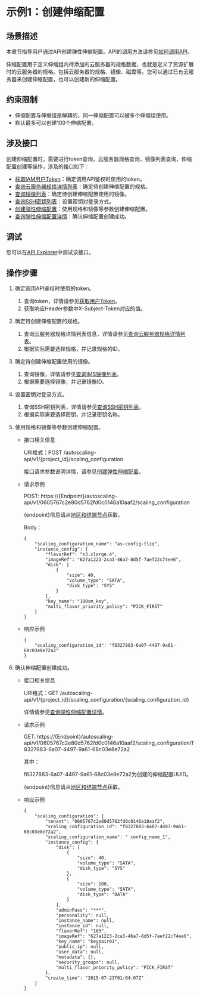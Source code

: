 # 示例1：创建伸缩配置<a name="as_08_0001"></a>

## 场景描述<a name="zh-cn_topic_0124306065_section127254112211"></a>

本章节指导用户通过API创建弹性伸缩配置。API的调用方法请参见[如何调用API](如何调用API.md)。

伸缩配置用于定义伸缩组内待添加的云服务器的规格数据，也就是定义了资源扩展时的云服务器的规格。包括云服务器的规格、镜像、磁盘等。您可以通过已有云服务器来创建伸缩配置，也可以创建新的伸缩配置。

## 约束限制<a name="zh-cn_topic_0176186092_section23721755182615"></a>

-   伸缩配置与伸缩组是解耦的，同一伸缩配置可以被多个伸缩组使用。
-   默认最多可以创建100个伸缩配置。

## 涉及接口<a name="zh-cn_topic_0124306065_section96981235121714"></a>

创建伸缩配置时，需要进行token查询，云服务器规格查询，镜像列表查询，伸缩配置创建等操作，涉及的接口如下：

-   [获取IAM用户Token](https://support.huaweicloud.com/api-iam/iam_30_0001.html)：确定调用API鉴权时使用的token。
-   [查询云服务器规格详情列表](https://support.huaweicloud.com/api-ecs/ecs_03_0702.html)：确定待创建伸缩配置的规格。
-   [查询镜像列表](https://support.huaweicloud.com/api-ims/ims_03_0602.html)：确定待创建伸缩配置使用的镜像。
-   [查询SSH密钥列表](https://support.huaweicloud.com/api-ecs/ecs_03_1201.html)：设置密钥对登录方式。
-   [创建弹性伸缩配置](创建弹性伸缩配置.md)：使用规格和镜像等参数创建伸缩配置。
-   [查询弹性伸缩配置详情](查询弹性伸缩配置详情.md)：确认伸缩配置创建成功。

## 调试<a name="section948154693415"></a>

您可以在[API Explorer](https://apiexplorer.developer.huaweicloud.com/apiexplorer/doc?product=AS&api=CreateScalingConfig)中调试该接口。

## 操作步骤<a name="zh-cn_topic_0124306065_section086124142815"></a>

1.  确定调用API鉴权时使用的token。
    1.  查询token，详情请参见[获取用户Token](https://support.huaweicloud.com/api-iam/iam_30_0001.html)。
    2.  获取响应Header参数中X-Subject-Token对应的值。

2.  确定待创建伸缩配置的规格。
    1.  查询云服务器规格详情列表信息，详情请参见[查询云服务器规格详情列表](https://support.huaweicloud.com/api-ecs/ecs_03_0702.html)。
    2.  根据实际需要选择规格，并记录规格的ID。

3.  确定待创建伸缩配置使用的镜像。
    1.  查询镜像，详情请参见[查询IMS镜像列表](https://support.huaweicloud.com/api-ims/ims_03_0602.html)。
    2.  根据需要选择镜像，并记录镜像ID。

4.  设置密钥对登录方式。
    1.  查询SSH密钥列表，详情请参见[查询SSH密钥列表](https://support.huaweicloud.com/api-ecs/ecs_03_1201.html)。
    2.  根据实际需要选择密钥，并记录密钥名称。

5.  使用规格和镜像等参数创建伸缩配置。
    -   接口相关信息

        URI格式：POST /autoscaling-api/v1/\{project\_id\}/scaling\_configuration

        接口请求参数说明详情，请参见[创建弹性伸缩配置](创建弹性伸缩配置.md)。

    -   请求示例

        POST: https://\{Endpoint\}/autoscaling-api/v1/0605767c2e80d5762fd0c0146a10aaf2/scaling\_configuration

        \{endpoint\}信息请从[地区和终端节点](https://developer.huaweicloud.com/endpoint?AS)获取。

        Body：

        ```
        { 
            "scaling_configuration_name": "as-config-tlzq", 
            "instance_config": { 
                "flavorRef": "s3.xlarge.4", 
                "imageRef": "627a1223-2ca3-46a7-8d5f-7aef22c74ee6", 
                "disk": [ 
                    { 
                        "size": 40, 
                        "volume_type": "SATA", 
                        "disk_type": "SYS" 
                    } 
                ], 
                "key_name": "100vm_key",
                "multi_flavor_priority_policy": "PICK_FIRST"
            } 
        }
        ```

    -   响应示例

        ```
        {
            "scaling_configuration_id": "f8327883-6a07-4497-9a61-68c03e8e72a2"
        }
        ```

6.  确认伸缩配置创建成功。
    -   接口相关信息

        URI格式：GET /autoscaling-api/v1/\{project\_id\}/scaling\_configuration/\{scaling\_configuration\_id\}

        详情请参见[查询弹性伸缩配置详情](查询弹性伸缩配置详情.md)。

    -   请求示例

        GET: https://\{Endpoint\}/autoscaling-api/v1/0605767c2e80d5762fd0c0146a10aaf2/scaling\_configuration/f8327883-6a07-4497-9a61-68c03e8e72a2

        其中：

        f8327883-6a07-4497-9a61-68c03e8e72a2为创建的伸缩配置UUID。

        \{endpoint\}信息请从[地区和终端节点](https://developer.huaweicloud.com/endpoint?AS)获取。

    -   响应示例

        ```
        {
            "scaling_configuration": {
                "tenant": "0605767c2e80d5762fd0c0146a10aaf2",
                "scaling_configuration_id": "f8327883-6a07-4497-9a61-68c03e8e72a2",
                "scaling_configuration_name": " config_name_1",
                "instance_config": {
                    "disk": [
                        {
                            "size": 40,
                            "volume_type": "SATA",
                            "disk_type": "SYS"
                        },
                        {
                            "size": 100,
                            "volume_type": "SATA",
                            "disk_type": "DATA"
                        }
                    ],
                    "adminPass": "***",
                    "personality": null,
                    "instance_name": null,
                    "instance_id": null,
                    "flavorRef": "103",
                    "imageRef": "627a1223-2ca3-46a7-8d5f-7aef22c74ee6",
                    "key_name": "keypair01",
                    "public_ip": null,
                    "user_data": null,
                    "metadata": {},
                    "security_groups": null,
                    "multi_flavor_priority_policy": "PICK_FIRST"
                },
                "create_time": "2015-07-23T01:04:07Z"
            }
        }
        ```



